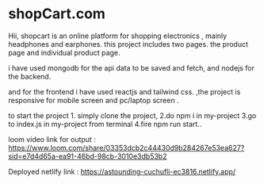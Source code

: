 # shopCart.com

Hii,  shopcart is an online platform for shopping electronics , mainly headphones and earphones. 
this project includes two pages. the product page and individual product page. 



i have used mongodb for the api data to be saved and fetch, and nodejs for the backend. 


and for the frontend i have used reactjs and tailwind css.
,the project  is responsive for mobile screen and pc/laptop screen .


to start the project 1. simply clone  the project, 
2.do npm i in my-project
3.go to index.js in my-project from terminal 
4.fire npm run start..

loom video link for output : https://www.loom.com/share/03353dcb2c44430d9b284267e53ea627?sid=e7d4d65a-ea91-46bd-98cb-3010e3db53b2

Deployed netlify link : https://astounding-cuchufli-ec3816.netlify.app/


